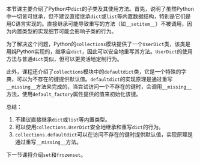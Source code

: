 本节课主要介绍了Python中`dict`的子类及其使用方法。首先，说明了虽然Python中一切皆可继承，但不建议直接继承`dict`或`list`等内置数据结构，特别是它们是用C语言实现的。直接继承可能导致重写的方法（如`__setitem__`）不被调用，因为内置类型的实现细节可能会影响子类的行为。

为了解决这个问题，Python的`collections`模块提供了一个`UserDict`类，该类是用纯Python实现的，继承自`dict`，因此可以安全地重写其方法。`UserDict`的使用方法与普通`dict`类似，但可以更灵活地定制行为。

此外，课程还介绍了`collections`模块中的`defaultdict`类，它是一个特殊的字典，可以为不存在的键提供默认值。`defaultdict`的实现原理是通过重写`__missing__`方法来完成的，当尝试访问一个不存在的键时，会调用`__missing__`方法，使用`default_factory`属性提供的值来初始化该键。

总结：
1. 不建议直接继承`dict`或`list`等内置类型。
2. 可以使用`collections.UserDict`安全地继承和重写`dict`的行为。
3. `collections.defaultdict`可以在访问不存在的键时提供默认值，实现原理是通过重写`__missing__`方法。

下一节课将介绍`set`和`frozenset`。